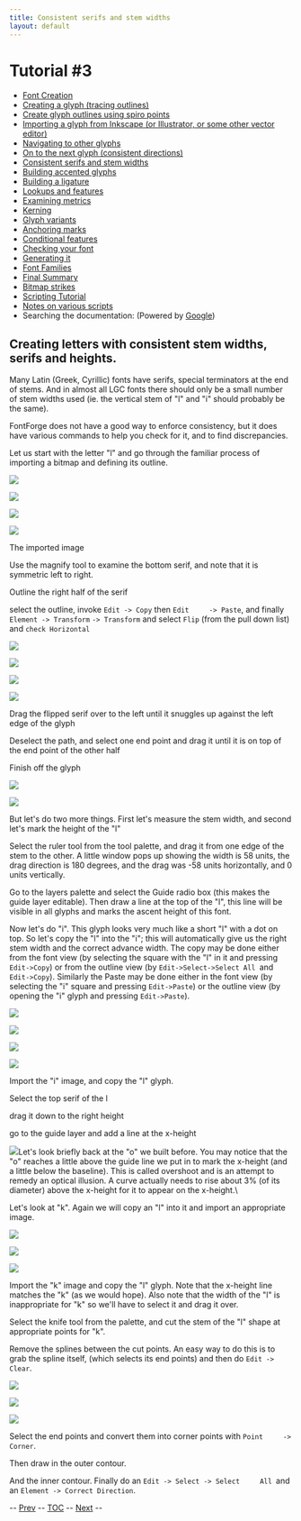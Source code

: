 ```yaml
---
title: Consistent serifs and stem widths
layout: default
---
```



Tutorial \#3
============

-   [Font Creation](editexample.html#FontCreate)
-   [Creating a glyph (tracing outlines)](editexample.html#CharCreate)
-   [Create glyph outlines using spiro points](editspiro.html)
-   [Importing a glyph from Inkscape (or Illustrator, or some other
    vector editor)](importexample.html)
-   [Navigating to other glyphs](editexample2.html#Navigating)
-   [On to the next glyph (consistent
    directions)](editexample2.html#Creating-o)
-   [Consistent serifs and stem
    widths](editexample3.html#consistent-stems)
-   [Building accented glyphs](editexample4.html#accents)
-   [Building a ligature](editexample4.html#ligature)
-   [Lookups and features](editexample4.html#lookups)
-   [Examining metrics](editexample5.html#metrics)
-   [Kerning](editexample5.html#Kerning)
-   [Glyph variants](editexample6.html#Variants)
-   [Anchoring marks](editexample6.html#Marks)
-   [Conditional features](editexample6-5.html#Conditional)
-   [Checking your font](editexample7.html#checking)
-   [Generating it](editexample7.html#generating)
-   [Font Families](editexample7.html#Families)
-   [Final Summary](editexample7.html#summary)
-   [Bitmap strikes](editexample8.html)
-   [Scripting Tutorial](scripting-tutorial.html)
-   [Notes on various scripts](scriptnotes.html#Special)
-   Searching the documentation: (Powered by
    [Google](http://www.google.com/))

Creating letters with consistent stem widths, serifs and heights.
-----------------------------------------------------------------

Many Latin (Greek, Cyrillic) fonts have serifs, special terminators at
the end of stems. And in almost all LGC fonts there should only be a
small number of stem widths used (ie. the vertical stem of "l" and "i"
should probably be the same).

FontForge does not have a good way to enforce consistency, but it does
have various commands to help you check for it, and to find
discrepancies.

Let us start with the letter "l" and go through the familiar process of
importing a bitmap and defining its outline.

![](img/l1.png)

![](img/l2.png)

![](img/l3.png)

![](img/l4.png)

The imported image

Use the magnify tool to examine the bottom serif, and note that it is
symmetric left to right.

Outline the right half of the serif

select the outline, invoke `Edit -> Copy` then `Edit     -> Paste`, and
finally `Element -> Transform` `-> Transform` and select `Flip` (from
the pull down list) and `check Horizontal`

![](img/l5.png)

![](img/l6.png)

![](img/l7.png)

![](img/l8.png)

Drag the flipped serif over to the left until it snuggles up against the
left edge of the glyph

Deselect the path, and select one end point and drag it until it is on
top of the end point of the other half

Finish off the glyph

![](img/l9.png)

![](img/l10.png)

But let's do two more things. First let's measure the stem width, and
second let's mark the height of the "l"

Select the ruler tool from the tool palette, and drag it from one edge
of the stem to the other. A little window pops up showing the width is
58 units, the drag direction is 180 degrees, and the drag was -58 units
horizontally, and 0 units vertically.

Go to the layers palette and select the Guide radio box (this makes the
guide layer editable). Then draw a line at the top of the "l", this line
will be visible in all glyphs and marks the ascent height of this font.

Now let's do "i". This glyph looks very much like a short "l" with a dot
on top. So let's copy the "l" into the "i"; this will automatically give
us the right stem width and the correct advance width. The copy may be
done either from the font view (by selecting the square with the "l" in
it and pressing `Edit->Copy`) or from the outline view (by
`Edit->Select->Select All `and `Edit->Copy`). Similarly the Paste may be
done either in the font view (by selecting the "i" square and pressing
`Edit->Paste`) or the outline view (by opening the "i" glyph and
pressing `Edit->Paste`).

![](img/i1.png)

![](img/i2.png)

![](img/i3.png)

![](img/i4.png)

Import the "i" image, and copy the "l" glyph.

Select the top serif of the l

drag it down to the right height

go to the guide layer and add a line at the x-height

![](img/o5.png)Let's look briefly back at the "o" we built before. You may
notice that the "o" reaches a little above the guide line we put in to
mark the x-height (and a little below the baseline). This is called
overshoot and is an attempt to remedy an optical illusion. A curve
actually needs to rise about 3% (of its diameter) above the x-height for
it to appear on the x-height.\

Let's look at "k". Again we will copy an "l" into it and import an
appropriate image.

![](img/k1.png)

![](img/k2.png)

![](img/k3.png)

Import the "k" image and copy the "l" glyph. Note that the x-height line
matches the "k" (as we would hope). Also note that the width of the "l"
is inappropriate for "k" so we'll have to select it and drag it over.

Select the knife tool from the palette, and cut the stem of the "l"
shape at appropriate points for "k".

Remove the splines between the cut points. An easy way to do this is to
grab the spline itself, (which selects its end points) and then do
`Edit -> Clear`.

![](img/k4.png)

![](img/k5.png)

![](img/k6.png)

Select the end points and convert them into corner points with
`Point     -> Corner`.

Then draw in the outer contour.

And the inner contour. Finally do an
`Edit -> Select -> Select     All `and an
`Element -> Correct Direction`.

-- [Prev](editexample2.html) -- [TOC](overview.html) --
[Next](editexample4.html) --
